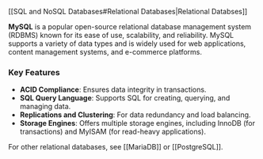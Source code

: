 [[SQL and NoSQL Databases#Relational Databases|Relational Databses]]

**MySQL** is a popular open-source relational database management system (RDBMS) known for its ease of use, scalability, and reliability. MySQL supports a variety of data types and is widely used for web applications, content management systems, and e-commerce platforms.

### Key Features

- **ACID Compliance**: Ensures data integrity in transactions.
- **SQL Query Language**: Supports SQL for creating, querying, and managing data.
- **Replications and Clustering**: For data redundancy and load balancing.
- **Storage Engines**: Offers multiple storage engines, including InnoDB (for transactions) and MyISAM (for read-heavy applications).

For other relational databases, see [[MariaDB]] or [[PostgreSQL]].